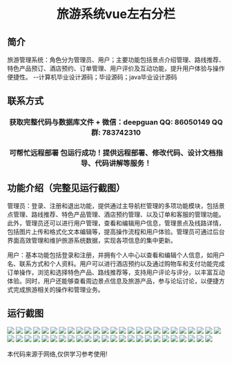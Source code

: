 <p><h1 align="center">旅游系统vue左右分栏</h1></p>

## 简介
旅游管理系统：角色分为管理员、用户；主要功能包括景点介绍管理、路线推荐、特色产品预订、酒店预约、订单管理、用户评价及互动功能，提升用户体验与操作便捷性。    --计算机毕业设计源码；毕设源码；java毕业设计源码


## 联系方式
<p><h3 align="center">获取完整代码与数据库文件 + 微信：deepguan QQ: 86050149 QQ群: 783742310</h3></p>
<p><h3 align="center">可帮忙远程部署 包运行成功！提供远程部署、修改代码、设计文档指导、代码讲解等服务！</h3></p>

## 功能介绍（完整见运行截图）
管理员：登录、注册和退出功能，提供通过主导航栏管理的多项功能模块，包括景点管理、路线推荐、特色产品管理、酒店预约管理、以及订单和客服的管理功能。此外，管理员还可以进行用户管理，查看和编辑用户信息，管理景点及线路详情，包括图片上传和格式化文本编辑等，提高操作流程和用户体验。管理员可通过后台界面高效管理和维护旅游系统数据，实现各项信息的集中更新。

用户：基本功能包括登录和注册，并拥有个人中心以查看和编辑个人信息，如用户名、联系方式和个人资料。用户可以进行酒店预约以及通过购物车和支付功能完成订单操作，浏览和选择特色产品、路线推荐等，支持用户评论与评分，以丰富互动体验。同时，用户还能够查看周边景点信息及旅游产品，参与论坛讨论，以便捷方式完成旅游相关的操作和管理业务。


## 运行截图
![](img/001.jpg)
![](img/002.jpg)
![](img/003.jpg)
![](img/004.jpg)
![](img/005.jpg)
![](img/006.jpg)
![](img/007.jpg)
![](img/008.jpg)
![](img/009.jpg)
![](img/010.jpg)
![](img/011.jpg)
![](img/012.jpg)
![](img/013.jpg)
![](img/014.jpg)
![](img/015.jpg)
![](img/016.jpg)
![](img/017.jpg)
![](img/018.jpg)
![](img/019.jpg)
![](img/020.jpg)
![](img/021.jpg)
![](img/022.jpg)
![](img/023.jpg)
![](img/024.jpg)
![](img/025.jpg)
![](img/026.jpg)
![](img/027.jpg)
![](img/028.jpg)
![](img/029.jpg)
![](img/030.jpg)
![](img/031.jpg)
![](img/032.jpg)
![](img/033.jpg)
![](img/034.jpg)
![](img/035.jpg)
![](img/036.jpg)
![](img/037.jpg)
![](img/038.jpg)
![](img/039.jpg)
![](img/040.jpg)
![](img/041.jpg)
![](img/042.jpg)
![](img/043.jpg)
![](img/044.jpg)
![](img/045.jpg)
![](img/046.jpg)
![](img/047.jpg)
![](img/048.jpg)
![](img/049.jpg)

<p>本代码来源于网络,仅供学习参考使用!</p>
